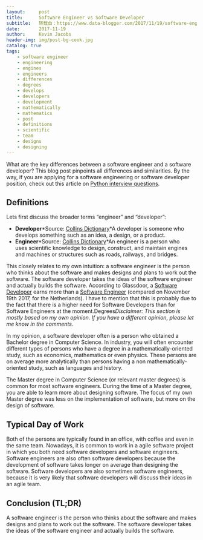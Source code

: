 ```yaml
---
layout:     post
title:      Software Engineer vs Software Developer
subtitle:   转载自：https://www.data-blogger.com/2017/11/19/software-engineer-vs-software-developer/
date:       2017-11-19
author:     Kevin Jacobs
header-img: img/post-bg-cook.jpg
catalog: true
tags:
    - software engineer
    - engineering
    - engines
    - engineers
    - differences
    - degrees
    - develops
    - developers
    - development
    - mathematically
    - mathematics
    - post
    - definitions
    - scientific
    - team
    - designs
    - designing
---
```


What are the key differences between a software engineer and a software developer? This blog post pinpoints all differences and similarities. By the way, if you are applying for a software engineering or software developer position, check out this article on [Python interview questions](https://www.data-blogger.com/2017/11/17/important-python-interview-questions-and-answers).



## Definitions

Lets first discuss the broader terms “engineer” and “developer”:
- **Developer***Source: [Collins Dictionary](https://www.collinsdictionary.com/dictionary/english/developer)*A developer is someone who develops something such as an idea, a design, or a product.
- **Engineer***Source: [Collins Dictionary](https://www.collinsdictionary.com/dictionary/english/engineer)*An engineer is a person who uses scientific knowledge to design, construct, and maintain engines and machines or structures such as roads, railways, and bridges.

This closely relates to my own intuition: a software engineer is the person who thinks about the software and makes designs and plans to work out the software. The software developer takes the ideas of the software engineer and actually builds the software. According to Glassdoor, a [Software Developer](https://www.glassdoor.nl/Salarissen/software-developer-salarissen-SRCH_KO0,18.htm?countryRedirect=true) earns more than a [Software Engineer](https://www.glassdoor.nl/Salarissen/software-engineer-salarissen-SRCH_KO0,17.htm?countryRedirect=true) (compared on November 19th 2017, for the Netherlands). I have to mention that this is probably due to the fact that there is a higher need for Software Developers than for Software Engineers at the moment.Degrees*Disclaimer: This section is mostly based on my own opinion. If you have a different opinion, please let me know in the comments.*

In my opinion, a software developer often is a person who obtained a Bachelor degree in Computer Science. In industry, you will often encounter different types of persons who have a degree in a mathematically-oriented study, such as economics, mathematics or even physics. These persons are on average more analytically than persons having a non mathematically-oriented study, such as languages and history.

The Master degree in Computer Science (or relevant master degrees) is common for most software engineers. During the time of a Master degree, you are able to learn more about designing software. The focus of my own Master degree was less on the implementation of software, but more on the design of software.

 

## Typical Day of Work

Both of the persons are typically found in an office, with coffee and even in the same team. Nowadays, it is common to work in a agile software project in which you both need software developers and software engineers. Software engineers are also often software developers because the development of software takes longer on average than designing the software. Software developers are also sometimes software engineers, because it is very likely that software developers will discuss their ideas in an agile team.

## Conclusion (TL;DR)

A software engineer is the person who thinks about the software and makes designs and plans to work out the software. The software developer takes the ideas of the software engineer and actually builds the software.

 
